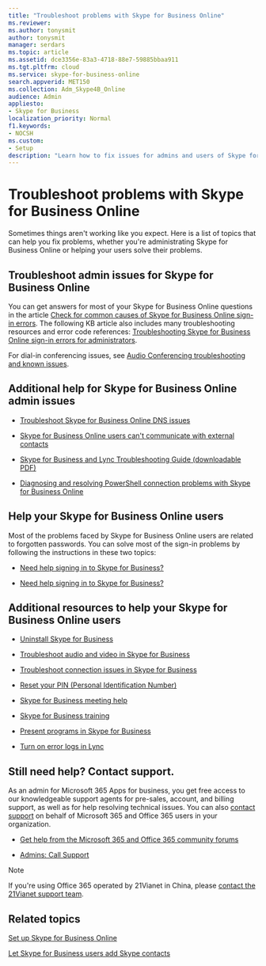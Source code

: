 ```yaml
---
title: "Troubleshoot problems with Skype for Business Online"
ms.reviewer: 
ms.author: tonysmit
author: tonysmit
manager: serdars
ms.topic: article
ms.assetid: dce3356e-83a3-4718-88e7-59885bbaa911
ms.tgt.pltfrm: cloud
ms.service: skype-for-business-online
search.appverid: MET150
ms.collection: Adm_Skype4B_Online
audience: Admin
appliesto:
- Skype for Business
localization_priority: Normal
f1.keywords:
- NOCSH
ms.custom:
- Setup
description: "Learn how to fix issues for admins and users of Skype for Business in Microsoft 365 and Office 365."
---
```


# Troubleshoot problems with Skype for Business Online

Sometimes things aren't working like you expect. Here is a list of topics that can help you fix problems, whether you're administrating Skype for Business Online or helping your users solve their problems.

## Troubleshoot admin issues for Skype for Business Online

You can get answers for most of your Skype for Business Online questions in the article [Check for common causes of Skype for Business Online sign-in errors](troubleshooting-sign-in-errors-for-admins.md#toc323194094). The following KB article also includes many troubleshooting resources and error code references: [Troubleshooting Skype for Business Online sign-in errors for administrators](https://docs.microsoft.com/skypeforbusiness/set-up-skype-for-business-online/troubleshooting-sign-in-errors-for-admins).

For dial-in conferencing issues, see [Audio Conferencing troubleshooting and known issues](../audio-conferencing-in-office-365/audio-conferencing-troubleshooting-and-known-issues.md).

## Additional help for Skype for Business Online admin issues

- [Troubleshoot Skype for Business Online DNS issues](https://go.microsoft.com/fwlink/p/?LinkId=786985)

- [Skype for Business Online users can't communicate with external contacts](https://go.microsoft.com/fwlink/p/?LinkId=786984)

- [Skype for Business and Lync Troubleshooting Guide (downloadable PDF)](https://gallery.technet.microsoft.com/office/Skype-for-Business-and-7857597d/view/Discussions)

- [Diagnosing and resolving PowerShell connection problems with Skype for Business Online](https://go.microsoft.com/fwlink/p/?LinkId=786983)

## Help your Skype for Business Online users

Most of the problems faced by Skype for Business Online users are related to forgotten passwords. You can solve most of the sign-in problems by following the instructions in these two topics:

- [Need help signing in to Skype for Business?](https://support.office.com/article/448b8ea7-5b33-444a-afd4-175fc9930d05)

- [Need help signing in to Skype for Business?](https://support.office.com/article/448b8ea7-5b33-444a-afd4-175fc9930d05#bkmk-reset-password)

## Additional resources to help your Skype for Business Online users

- [Uninstall Skype for Business](https://support.office.com/article/28c4a036-7f22-406c-b7f4-87894cbaf902)

- [Troubleshoot audio and video in Skype for Business](https://support.office.com/article/62777bc6-c52b-47ae-84ba-a8905c3b71dc)

- [Troubleshoot connection issues in Skype for Business](https://support.office.com/article/ca302828-783f-425c-bbe2-356348583771)

- [Reset your PIN (Personal Identification Number)](https://support.office.com/article/b62e7fc0-5ccc-4aac-925b-6ab94f18dfcd)

- [Skype for Business meeting help](https://support.office.com/article/e0bc00a0-b01f-4f51-88fa-6f74abefa203)

- [Skype for Business training](https://support.office.com/article/2461b8dd-c825-4e18-9a4c-015bba5a5a7e)

- [Present programs in Skype for Business](https://support.office.com/article/a5e6f4dc-06ac-4ccd-9a52-649b4f4a5306)

- [Turn on error logs in Lync](https://support.office.com/article/eaf6602b-95e0-4c27-869f-36017475806c)

## Still need help? Contact support.
<a name="BK_SupportBridge_1"> </a>

As an admin for Microsoft 365 Apps for business, you get free access to our knowledgeable support agents for pre-sales, account, and billing support, as well as for help resolving technical issues. You can also [contact support](https://go.microsoft.com/fwlink/p/?LinkID=518322) on behalf of Microsoft 365 and Office 365 users in your organization.

- [Get help from the Microsoft 365 and Office 365 community forums](https://go.microsoft.com/fwlink/p/?LinkId=518605)

- [Admins: Call Support](https://go.microsoft.com/fwlink/p/?LinkID=518322)

> [!NOTE]
> If you're using Office 365 operated by 21Vianet in China, please [contact the 21Vianet support team](https://go.microsoft.com/fwlink/p/?linkid=847978).

## Related topics
[Set up Skype for Business Online](set-up-skype-for-business-online.md)

[Let Skype for Business users add Skype contacts](let-skype-for-business-users-add-skype-contacts.md)
